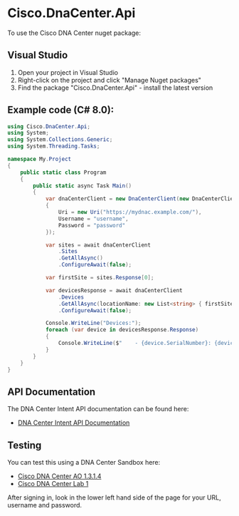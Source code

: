# Cisco.DnaCenter.Api

To use the Cisco DNA Center nuget package:

## Visual Studio

1. Open your project in Visual Studio
1. Right-click on the project and click "Manage Nuget packages"
1. Find the package "Cisco.DnaCenter.Api" - install the latest version

## Example code (C# 8.0):

``` C#
using Cisco.DnaCenter.Api;
using System;
using System.Collections.Generic;
using System.Threading.Tasks;

namespace My.Project
{
	public static class Program
	{
		public static async Task Main()
		{
			var dnaCenterClient = new DnaCenterClient(new DnaCenterClientOptions
			{
				Uri = new Uri("https://mydnac.example.com/"),
				Username = "username",
				Password = "password"
			});

			var sites = await dnaCenterClient
				.Sites
				.GetAllAsync()
				.ConfigureAwait(false);

			var firstSite = sites.Response[0];

			var devicesResponse = await dnaCenterClient
				.Devices
				.GetAllAsync(locationName: new List<string> { firstSite.SiteNameHierarchy })
				.ConfigureAwait(false);

			Console.WriteLine("Devices:");
			foreach (var device in devicesResponse.Response)
			{
				Console.WriteLine($"    - {device.SerialNumber}: {device.Hostname}");
			}
		}
	}
}
````

## API Documentation

The DNA Center Intent API documentation can be found here:

- [DNA Center Intent API Documentation](https://developer.cisco.com/docs/dna-center/api/1-3-3-x/)

## Testing

You can test this using a DNA Center Sandbox here:

- [Cisco DNA Center AO 1.3.1.4](https://devnetsandbox.cisco.com/RM/Diagram/Index/471eb739-323e-4805-b2a6-d0ec813dc8fc?diagramType=Topology)
- [Cisco DNA Center Lab 1](https://devnetsandbox.cisco.com/RM/Diagram/Index/b8d7aa34-aa8f-4bf2-9c42-302aaa2daafb?diagramType=Topology)

After signing in, look in the lower left hand side of the page for your URL, username and password.
